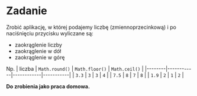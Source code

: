# Zadanie

Zrobić aplikację, w której podajemy liczbę (zmiennoprzecinkową) i po naciśnięciu przycisku wyliczane są:
- zaokrąglenie liczby
- zaokrąglenie w dół
- zaokrąglenie w górę

Np.
| liczba | `Math.round()` | `Math.floor()` | `Math.ceil()` |
|--------|------------|------------|-----------|
| `3.3`  | `3`        | `3`        | `4`       |
| `7.5`  | `8`        | `7`        | `8`       |
| `1.9`  | `2`        | `1`        | `2`       |

**Do zrobienia jako praca domowa.**
